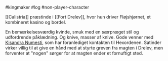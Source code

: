 #kingmaker #log #non-player-character

[[Calistria]] præstinde i [[Fort Drelev]], hvor hun driver Fløjshjørnet, et kombineret kasino og bordel.
En bemærkelsesværdig kvinde, smuk med en særpræget stil og udfordrende påklædning. Og knive, masser af knive.
Gode venner med [Kisandra Numesti](Kisandra%20Numesti.md), som har foranlediget kontakten til Hexordenen. Satinder virker villig til at give en hånd med at styrte greven fra magten i Drelev, men forventer at "nogen" sørger for at magten ender et fornuftigt sted.

